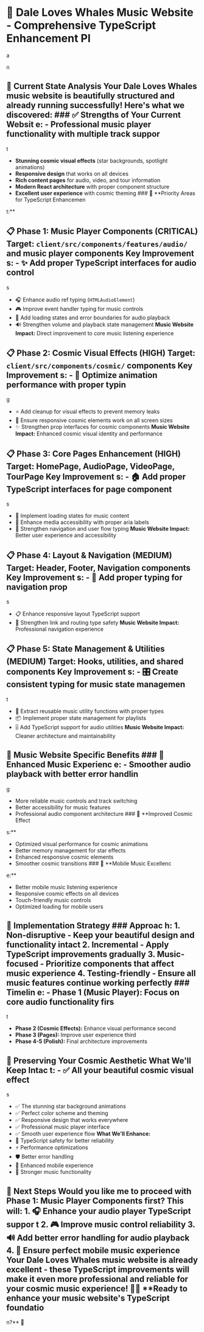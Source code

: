 # 🎵 Dale Loves Whales Music Website - Comprehensive TypeScript Enhancement Pl

a

n

## 🌊 Current State Analysis Your Dale Loves Whales music website is **beautifully structured** and already running successfully! Here's what we discovered: ### ✅ **Strengths of Your Current Websit e:** - **Professional music player functionality** with multiple track suppor

t

- **Stunning cosmic visual effects** (star backgrounds, spotlight animations)
- **Responsive design** that works on all devices
- **Rich content pages** for audio, video, and tour information
- **Modern React architecture** with proper component structure
- **Excellent user experience** with cosmic theming ### 🎯 **Priority Areas for TypeScript Enhancemen

t:**

## 📋 **Phase 1: Music Player Components (CRITICAL)** **Target:** `client/src/components/features/audio/` and music player components **Key Improvement s:** - ✨ Add proper TypeScript interfaces for audio control

s

- 🎧 Enhance audio ref typing (`HTMLAudioElement`)
- 🎮 Improve event handler typing for music controls
- 📱 Add loading states and error boundaries for audio playback
- 🔊 Strengthen volume and playback state management **Music Website Impact:** Direct improvement to core music listening experience

## 📋 **Phase 2: Cosmic Visual Effects (HIGH)** **Target:** `client/src/components/cosmic/` components **Key Improvement s:** - 🌌 Optimize animation performance with proper typin

g

- ⭐ Add cleanup for visual effects to prevent memory leaks
- 🎨 Ensure responsive cosmic elements work on all screen sizes
- ✨ Strengthen prop interfaces for cosmic components **Music Website Impact:** Enhanced cosmic visual identity and performance

## 📋 **Phase 3: Core Pages Enhancement (HIGH)** **Target:** HomePage, AudioPage, VideoPage, TourPage **Key Improvement s:** - 🏠 Add proper TypeScript interfaces for page component

s

- 📱 Implement loading states for music content
- 🎵 Enhance media accessibility with proper aria labels
- 🌟 Strengthen navigation and user flow typing **Music Website Impact:** Better user experience and accessibility

## 📋 **Phase 4: Layout & Navigation (MEDIUM)** **Target:** Header, Footer, Navigation components **Key Improvement s:** - 🧭 Add proper typing for navigation prop

s

- 📋 Enhance responsive layout TypeScript support
- 🔗 Strengthen link and routing type safety **Music Website Impact:** Professional navigation experience

## 📋 **Phase 5: State Management & Utilities (MEDIUM)** **Target:** Hooks, utilities, and shared components **Key Improvement s:** - 🎛️ Create consistent typing for music state managemen

t

- 🔧 Extract reusable music utility functions with proper types
- 📦 Implement proper state management for playlists
- 🎚️ Add TypeScript support for audio utilities **Music Website Impact:** Cleaner architecture and maintainability

## 🎯 **Music Website Specific Benefits** ### 🎵 **Enhanced Music Experienc e:** - Smoother audio playback with better error handlin

g

- More reliable music controls and track switching
- Better accessibility for music features
- Professional audio component architecture ### 🌌 **Improved Cosmic Effect

s:**
- Optimized visual performance for cosmic animations
- Better memory management for star effects
- Enhanced responsive cosmic elements
- Smoother cosmic transitions ### 📱 **Mobile Music Excellenc

e:**
- Better mobile music listening experience
- Responsive cosmic effects on all devices
- Touch-friendly music controls
- Optimized loading for mobile users

## 🚀 **Implementation Strategy** ### **Approac h:** 1. **Non-disruptive** - Keep your beautiful design and functionality intact 2. **Incremental** - Apply TypeScript improvements gradually 3. **Music-focused** - Prioritize components that affect music experience 4. **Testing-friendly** - Ensure all music features continue working perfectly ### **Timelin e:** - **Phase 1 (Music Player):** Focus on core audio functionality firs

t

- **Phase 2 (Cosmic Effects):** Enhance visual performance second
- **Phase 3 (Pages):** Improve user experience third
- **Phase 4-5 (Polish):** Final architecture improvements

## 🎨 **Preserving Your Cosmic Aesthetic** **What We'll Keep Intac t:** - ✅ All your beautiful cosmic visual effect

s

- ✅ The stunning star background animations
- ✅ Perfect color scheme and theming
- ✅ Responsive design that works everywhere
- ✅ Professional music player interface
- ✅ Smooth user experience flow **What We'll Enhance:**
- 🔧 TypeScript safety for better reliability
- ⚡ Performance optimizations
- 🛡️ Better error handling
- 📱 Enhanced mobile experience
- 🎵 Stronger music functionality

## 🌟 **Next Steps** Would you like me to proceed with **Phase 1: Music Player Components** first? This will: 1. 🎧 Enhance your audio player TypeScript suppor t 2. 🎮 Improve music control reliability 3. 🔊 Add better error handling for audio playback 4. 📱 Ensure perfect mobile music experience Your Dale Loves Whales music website is already excellent - these TypeScript improvements will make it even more professional and reliable for your cosmic music experience! 🌊✨ **Ready to enhance your music website's TypeScript foundatio

n?** 🚀